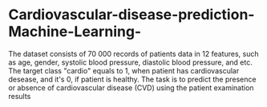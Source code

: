 # Cardiovascular-disease-prediction-Machine-Learning-
The dataset consists of 70 000 records of patients data in 12 features, such as age, gender, systolic blood pressure, diastolic blood pressure, and etc. The target class "cardio" equals to 1, when patient has cardiovascular desease, and it's 0, if patient is healthy.  The task is to predict the presence or absence of cardiovascular disease (CVD) using the patient examination results

